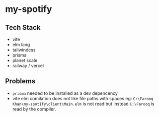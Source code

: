 # my-spotify

## Tech Stack 
* vite 
* elm lang
* tailwindcss 
* prisma
* planet scale
* railway / vercel

## Problems 
* `prisma` needed to be installed as a dev depencency
* vite elm comilation does not like file paths with spaces eg: `C:\Farooq Khan\my-spotify\client\Main.elm` is not read but instead `C:\Farooq` is read by the compiler. 
